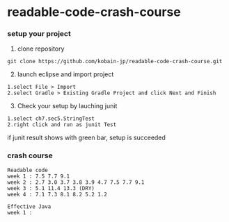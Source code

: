 # readable-code-crash-course

### setup your project

1. clone repository 

```
git clone https://github.com/kobain-jp/readable-code-crash-course.git
```

2. launch eclipse and import project

```
1.select File > Import 
2.select Gradle > Existing Gradle Project and click Next and Finish
```

3. Check your setup by lauching junit

```
1.select ch7.sec5.StringTest
2.right click and run as junit Test
```

if junit result shows with green bar, setup is succeeded

### crash course

```
Readable code 
week 1 : 7.5 7.7 9.1
week 2 : 2.7 3.0 3.7 3.8 3.9 4.7 7.5 7.7 9.1 
week 3 : 5.1 11.4 13.3 (DRY)
week 4 : 7.1 7.3 8.1 8.2 5.2 1.2

Effective Java
week 1 : 
```
